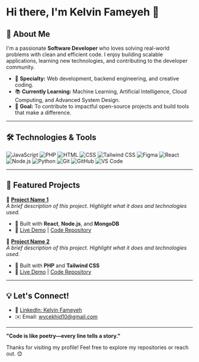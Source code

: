 # Hi there, I'm Kelvin Fameyeh 👋

## 🚀 About Me
I'm a passionate **Software Developer** who loves solving real-world problems with clean and efficient code. I enjoy building scalable applications, learning new technologies, and contributing to the developer community.

- 🌟 **Specialty:** Web development, backend engineering, and creative coding.
- 📚 **Currently Learning:** Machine Learning, Artificial Intelligence, Cloud Computing, and Advanced System Design.
- 🎯 **Goal:** To contribute to impactful open-source projects and build tools that make a difference.

---

## 🛠️ Technologies & Tools
![JavaScript](https://img.shields.io/badge/-JavaScript-F7DF1E?logo=javascript&logoColor=black&style=flat-square)
![PHP](https://img.shields.io/badge/-PHP-777BB4?logo=php&logoColor=white&style=flat-square)
![HTML](https://img.shields.io/badge/-HTML-E34F26?logo=html5&logoColor=white&style=flat-square)
![CSS](https://img.shields.io/badge/-CSS-1572B6?logo=css3&logoColor=white&style=flat-square)
![Tailwind CSS](https://img.shields.io/badge/-Tailwind_CSS-06B6D4?logo=tailwindcss&logoColor=white&style=flat-square)
![Figma](https://img.shields.io/badge/-Figma-F24E1E?logo=figma&logoColor=white&style=flat-square)
![React](https://img.shields.io/badge/-React-61DAFB?logo=react&logoColor=black&style=flat-square)
![Node.js](https://img.shields.io/badge/-Node.js-339933?logo=node.js&logoColor=white&style=flat-square)
![Python](https://img.shields.io/badge/-Python-3776AB?logo=python&logoColor=white&style=flat-square)
![Git](https://img.shields.io/badge/-Git-F05032?logo=git&logoColor=white&style=flat-square)
![GitHub](https://img.shields.io/badge/-GitHub-181717?logo=github&logoColor=white&style=flat-square)
![VS Code](https://img.shields.io/badge/-VS%20Code-007ACC?logo=visual-studio-code&logoColor=white&style=flat-square)

---

## 📂 Featured Projects
🔹 **[Project Name 1](#)**  
_A brief description of this project. Highlight what it does and technologies used._  
- 🚀 Built with **React**, **Node.js**, and **MongoDB**  
- 🔗 [Live Demo](#) | [Code Repository](#)

🔹 **[Project Name 2](#)**  
_A brief description of this project. Highlight what it does and technologies used._  
- 🚀 Built with **PHP** and **Tailwind CSS**  
- 🔗 [Live Demo](#) | [Code Repository](#)

---

## 💡 Let's Connect!
- 💼 [LinkedIn: Kelvin Fameyeh](#)
- ✉️ Email: [wycekhid10@gmail.com](mailto:wycekhid10@gmail.com)

---

**"Code is like poetry—every line tells a story."**

Thanks for visiting my profile! Feel free to explore my repositories or reach out. 😊
